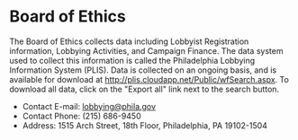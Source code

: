Board of Ethics
=============

The Board of Ethics collects data including Lobbyist Registration information, Lobbying Activities, and Campaign Finance.  The data system used to collect this information is called the Philadelphia Lobbying Information System (PLIS).  Data is collected on an ongoing basis, and is available for download at http://plis.cloudapp.net/Public/wfSearch.aspx. To download all data, click on the "Export all" link next to the search button.


* Contact E-mail:  lobbying@phila.gov
* Contact Phone: (215) 686-9450
* Address:  1515 Arch Street, 18th Floor, Philadelphia, PA 19102-1504
